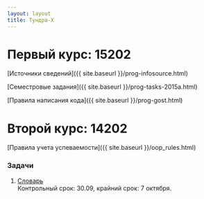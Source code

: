 ```yaml
---
layout: layout
title: Тундра-Х
---
```


Первый курс: 15202
==================
[Источники сведений]({{ site.baseurl }}/prog-infosource.html)

[Семестровые задания]({{ site.baseurl }}/prog-tasks-2015a.html)

[Правила написания кода]({{ site.baseurl }}/prog-gost.html)


Второй курс: 14202
==================
[Правила учета успеваемости]({{ site.baseurl }}/oop_rules.html)

### Задачи
  1. [Словарь](https://docs.google.com/document/d/1k_4QGSzf444w1BP59U0nQ1olS2QoZMrvObeH1XbUkJc/edit?usp=sharing)  
     Контрольный срок: 30.09, крайний срок: 7 октября.
